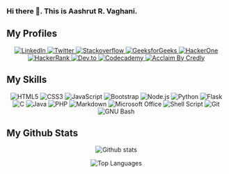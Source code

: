 ### Hi there 👋. This is Aashrut R. Vaghani.

## My Profiles
<p align="center">
  <a href="https://www.linkedin.com/in/aashrut-vaghani-06bab0184/">
    <img src="https://img.shields.io/badge/LinkedIn-0077B5?style=for-the-badge&logo=linkedin&logoColor=white" alt="LinkedIn">
  </a>
  <a href="https://twitter.com/AashrutV">
    <img src="https://img.shields.io/badge/Twitter-1DA1F2?style=for-the-badge&logo=twitter&logoColor=white" alt="Twitter">
  </a>
  <a href="https://stackoverflow.com/users/12365083/aashrut-vaghani">
    <img src="https://img.shields.io/badge/Stack_Overflow-FE7A16?style=for-the-badge&logo=stack-overflow&logoColor=white" alt="Stackoverflow">
  </a>
  <a href="https://auth.geeksforgeeks.org/user/aashrut123">
    <img src="https://img.shields.io/badge/geeksforgeeks-0F9D5F?style=for-the-badge&logo=geeksforgeeks&logoColor=white" alt="GeeksforGeeks">
  </a>
  <a href="https://hackerone.com/aashrut99">
    <img src="https://img.shields.io/badge/hackerone-494649?style=for-the-badge&logo=hackerone&logoColor=white" alt="HackerOne">
  </a>
  <a href="https://www.hackerrank.com/aashrut99">
    <img src="https://img.shields.io/badge/hackerrank-2EC866?style=for-the-badge&logo=hackerrank&logoColor=white" alt="HackerRank">
  </a>
  <a href="https://dev.to/aashrut">
    <img src="https://img.shields.io/badge/dev.to-0A0A0A?style=for-the-badge&logo=dev-dot-to&logoColor=white" alt="Dev.to">
  </a>
  <a href="https://www.codecademy.com/profiles/aashrut99">
    <img src="https://img.shields.io/badge/codecademy-1F4056?style=for-the-badge&logo=codecademy&logoColor=white" alt="Codecademy">
  </a>
  <a href="https://www.youracclaim.com/users/aashrut-vaghani">
    <img src="https://img.shields.io/badge/acclaim-26689A?style=for-the-badge&logo=acclaim&logoColor=white" alt="Acclaim By Credly">
  </a>
</p>

## My Skills
<p align="center">
  <img src="https://img.shields.io/badge/HTML5-E34F26?style=for-the-badge&logo=html5&logoColor=white" alt="HTML5">
  <img src="https://img.shields.io/badge/CSS3-1572B6?style=for-the-badge&logo=css3&logoColor=white" alt="CSS3">
  <img src="https://img.shields.io/badge/JavaScript-323330?style=for-the-badge&logo=javascript&logoColor=F7DF1E" alt="JavaScript">
  <img src="https://img.shields.io/badge/Bootstrap-563D7C?style=for-the-badge&logo=bootstrap&logoColor=white" alt="Bootstrap">
  <img src="https://img.shields.io/badge/Node.js-43853D?style=for-the-badge&logo=node-dot-js&logoColor=white" alt="Node.js">
  <img src="https://img.shields.io/badge/Python-3776AB?style=for-the-badge&logo=python&logoColor=white" alt="Python">
  <img src="https://img.shields.io/badge/Flask-000000?style=for-the-badge&logo=flask&logoColor=white" alt="Flask">
  <img src="https://img.shields.io/badge/C-00599C?style=for-the-badge&logo=c&logoColor=white" alt="C">
  <img src="https://img.shields.io/badge/Java-ED8B00?style=for-the-badge&logo=java&logoColor=white" alt="Java">
  <img src="https://img.shields.io/badge/PHP-777BB4?style=for-the-badge&logo=php&logoColor=white" alt="PHP">
  <img src="https://img.shields.io/badge/Markdown-000000?style=for-the-badge&logo=markdown&logoColor=white" alt="Markdown">
  <img src="https://img.shields.io/badge/Microsoft_Office-D83B01?style=for-the-badge&logo=microsoft-office&logoColor=white" alt="Microsoft Office">
  <img src="https://img.shields.io/badge/Shell_Script-121011?style=for-the-badge&logo=gnu-bash&logoColor=white" alt="Shell Script">
  <img src="https://img.shields.io/badge/Git-F05032?style=for-the-badge&logo=git&logoColor=white" alt="Git">
  <img src="https://img.shields.io/badge/GNU_Bash-4EAA25?style=for-the-badge&logo=gnu-bash&logoColor=white" alt="GNU Bash">
</p>

## My Github Stats

<p align="center">
  <img src="https://github-readme-stats.vercel.app/api?username=Aashrut&hide=stars&show_icons=true&theme=tokyonight" alt="Github stats">
</p>

<p align="center">
  <img src="https://github-readme-stats.vercel.app/api/top-langs/?username=Aashrut&layout=compact&langs_count=10&theme=tokyonight" alt="Top Languages">
</p>

<!--
![Github stats](https://github-readme-stats.vercel.app/api?username=Aashrut&hide=stars&show_icons=true&theme=radical)

![Top Languages](https://github-readme-stats.vercel.app/api/top-langs/?username=Aashrut&layout=compact&langs_count=10&theme=radical)
-->

<!--
**Aashrut/Aashrut** is a ✨ _special_ ✨ repository because its `README.md` (this file) appears on your GitHub profile.

Here are some ideas to get you started:

- 🔭 I’m currently working on ...
- 🌱 I’m currently learning ...
- 👯 I’m looking to collaborate on ...
- 🤔 I’m looking for help with ...
- 💬 Ask me about ...
- 📫 How to reach me: ...
- 😄 Pronouns: ...
- ⚡ Fun fact: ...
-->
